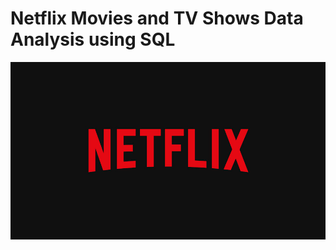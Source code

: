 # Netflix Movies and TV Shows Data Analysis using SQL

![Netflix Logo](https://github.com/aaruie/Netflix_SQL_Project/blob/main/BrandAssets_Logos_01-Wordmark.jpg)
